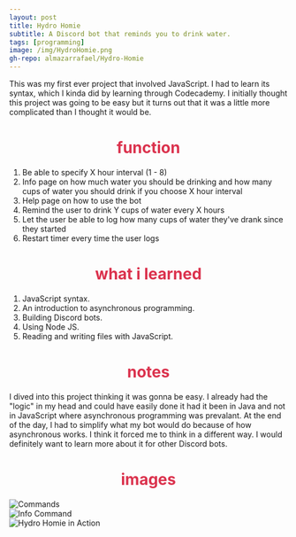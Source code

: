 ```yaml
---
layout: post
title: Hydro Homie
subtitle: A Discord bot that reminds you to drink water.
tags: [programming]
image: /img/HydroHomie.png
gh-repo: almazarrafael/Hydro-Homie
---
```

This was my first ever project that involved JavaScript. I had to learn its syntax, which I kinda did by learning through Codecademy. I initially thought this project was going to be easy but it turns out that it was a little more complicated than I thought it would be.

<h1> <center> <font color="#DB324D"> function </font> </center> </h1>

1. Be able to specify X hour interval (1 - 8)
2. Info page on how much water you should be drinking and how many cups of water you should drink if you choose X hour interval
3. Help page on how to use the bot
4. Remind the user to drink Y cups of water every X hours
5. Let the user be able to log how many cups of water they've drank since they started
6. Restart timer every time the user logs

<h1> <center> <font color="#DB324D"> what i learned </font> </center> </h1>

1. JavaScript syntax.
2. An introduction to asynchronous programming.
3. Building Discord bots.
4. Using Node JS.
5. Reading and writing files with JavaScript.

<h1> <center> <font color="#DB324D"> notes </font> </center> </h1>

I dived into this project thinking it was gonna be easy. I already had the "logic" in my head and could have easily done it had it been in Java and not in JavaScript where asynchronous programming was prevalant. At the end of the day, I had to simplify what my bot would do because of how asynchronous works. I think it forced me to think in a different way. I would definitely want to learn more about it for other Discord bots.

<h1> <center> <font color="#DB324D"> images </font> </center> </h1>
<img src="https://cdn.discordapp.com/attachments/572552599950327809/574864394836508673/unknown.png" alt="Commands">
<br>
<img src="https://cdn.discordapp.com/attachments/572552599950327809/574864495248408576/unknown.png" alt="Info Command">
<br>
<img src="https://cdn.discordapp.com/attachments/572552599950327809/574864616325251082/unknown.png" alt="Hydro Homie in Action">
